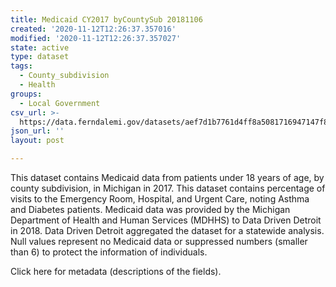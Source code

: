 ```yaml
---
title: Medicaid CY2017 byCountySub 20181106
created: '2020-11-12T12:26:37.357016'
modified: '2020-11-12T12:26:37.357027'
state: active
type: dataset
tags:
  - County_subdivision
  - Health
groups:
  - Local Government
csv_url: >-
  https://data.ferndalemi.gov/datasets/aef7d1b7761d4ff8a5081716947147f8_0.csv?outSR=%7B%22latestWkid%22%3A2898%2C%22wkid%22%3A2898%7D
json_url: ''
layout: post

---
```

This dataset contains Medicaid data from patients under 18 years of age, by county subdivision, in Michigan in 2017. This dataset contains percentage of visits to the Emergency Room, Hospital, and Urgent Care, noting Asthma and Diabetes patients. Medicaid data was provided by the Michigan Department of Health and Human Services (MDHHS) to Data Driven Detroit in 2018. Data Driven Detroit aggregated the dataset for a statewide analysis. Null values represent no Medicaid data or suppressed numbers (smaller than 6) to protect the information of individuals.

Click here for metadata (descriptions of the fields).
